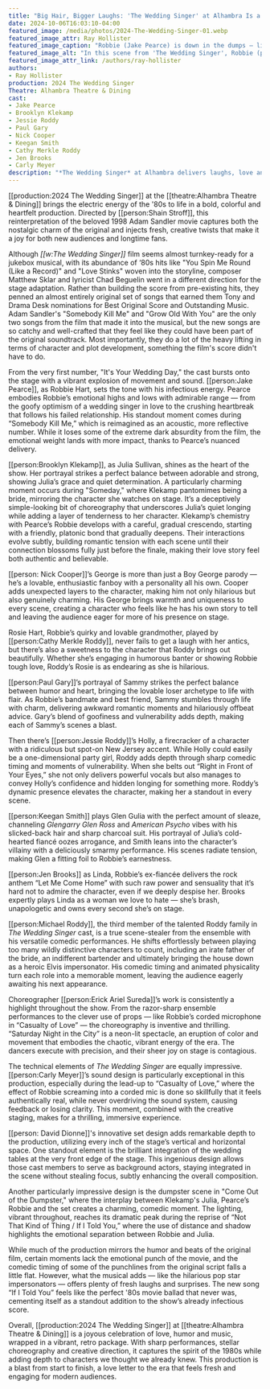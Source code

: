 ```yaml
---
title: "Big Hair, Bigger Laughs: 'The Wedding Singer' at Alhambra Is a Retro Delight"
date: 2024-10-06T16:03:10-04:00
featured_image: /media/photos/2024-The-Wedding-Singer-01.webp
featured_image_attr: Ray Hollister
featured_image_caption: "Robbie (Jake Pearce) is down in the dumps — literally — but Julia (Brooklyn Klekamp) is there to help him get out of the mess he got himself into."
featured_image_alt: "In this scene from 'The Wedding Singer', Robbie (played by Jake Pearce) leans dramatically out of a grimy green dumpster marked \"Private Dumpster\" with graffiti and a \"No Parking\" sign. His disheveled appearance adds to the comedic moment as Julia (played by Brooklyn Klekamp), dressed in a pink apron over a black dress, stands nearby, smiling with concern. The brightly lit stage contrasts with the gritty setting of the alley, creating a humorous juxtaposition of romance in unlikely places."
featured_image_attr_link: /authors/ray-hollister
authors: 
- Ray Hollister
production: 2024 The Wedding Singer
Theatre: Alhambra Theatre & Dining
cast: 
- Jake Pearce
- Brooklyn Klekamp
- Jessie Roddy
- Paul Gary
- Nick Cooper
- Keegan Smith
- Cathy Merkle Roddy
- Jen Brooks
- Carly Meyer
description: "*The Wedding Singer* at Alhambra delivers laughs, love and ‘80s nostalgia with stellar performances, inventive choreography and an infectious original score."
---
```

[[production:2024 The Wedding Singer]] at the [[theatre:Alhambra Theatre & Dining]] brings the electric energy of the '80s to life in a bold, colorful and heartfelt production. Directed by [[person:Shain Stroff]], this reinterpretation of the beloved 1998 Adam Sandler movie captures both the nostalgic charm of the original and injects fresh, creative twists that make it a joy for both new audiences and longtime fans.<!--more-->

Although *[[w:The Wedding Singer]]* film seems almost turnkey-ready for a jukebox musical, with its abundance of ‘80s hits like "You Spin Me Round (Like a Record)" and "Love Stinks" woven into the storyline, composer Matthew Sklar and lyricist Chad Beguelin went in a different direction for the stage adaptation. Rather than building the score from pre-existing hits, they penned an almost entirely original set of songs that earned them Tony and Drama Desk nominations for Best Original Score and Outstanding Music. Adam Sandler's "Somebody Kill Me" and "Grow Old With You" are the only two songs from the film that made it into the musical, but the new songs are so catchy and well-crafted that they feel like they could have been part of the original soundtrack. Most importantly, they do a lot of the heavy lifting in terms of character and plot development, something the film's score didn't have to do.

From the very first number, "It's Your Wedding Day," the cast bursts onto the stage with a vibrant explosion of movement and sound. [[person:Jake Pearce]], as Robbie Hart, sets the tone with his infectious energy. Pearce embodies Robbie’s emotional highs and lows with admirable range — from the goofy optimism of a wedding singer in love to the crushing heartbreak that follows his failed relationship. His standout moment comes during “Somebody Kill Me,” which is reimagined as an acoustic, more reflective number. While it loses some of the extreme dark absurdity from the film, the emotional weight lands with more impact, thanks to Pearce’s nuanced delivery.

[[person:Brooklyn Klekamp]], as Julia Sullivan, shines as the heart of the show. Her portrayal strikes a perfect balance between adorable and strong, showing Julia’s grace and quiet determination. A particularly charming moment occurs during "Someday," where Klekamp pantomimes being a bride, mirroring the character she watches on stage. It’s a deceptively simple-looking bit of choreography that underscores Julia’s quiet longing while adding a layer of tenderness to her character. Klekamp’s chemistry with Pearce’s Robbie develops with a careful, gradual crescendo, starting with a friendly, platonic bond that gradually deepens. Their interactions evolve subtly, building romantic tension with each scene until their connection blossoms fully just before the finale, making their love story feel both authentic and believable.

[[person: Nick Cooper]]’s George is more than just a Boy George parody — he’s a lovable, enthusiastic fanboy with a personality all his own. Cooper adds unexpected layers to the character, making him not only hilarious but also genuinely charming. His George brings warmth and uniqueness to every scene, creating a character who feels like he has his own story to tell and leaving the audience eager for more of his presence on stage.

Rosie Hart, Robbie’s quirky and lovable grandmother, played by [[person:Cathy Merkle Roddy]], never fails to get a laugh with her antics, but there’s also a sweetness to the character that Roddy brings out beautifully. Whether she’s engaging in humorous banter or showing Robbie tough love, Roddy’s Rosie is as endearing as she is hilarious.

[[person:Paul Gary]]’s portrayal of Sammy strikes the perfect balance between humor and heart, bringing the lovable loser archetype to life with flair. As Robbie’s bandmate and best friend, Sammy stumbles through life with charm, delivering awkward romantic moments and hilariously offbeat advice. Gary’s blend of goofiness and vulnerability adds depth, making each of Sammy’s scenes a blast. 

Then there’s [[person:Jessie Roddy]]’s Holly, a firecracker of a character with a ridiculous but spot-on New Jersey accent. While Holly could easily be a one-dimensional party girl, Roddy adds depth through sharp comedic timing and moments of vulnerability. When she belts out “Right in Front of Your Eyes,” she not only delivers powerful vocals but also manages to convey Holly’s confidence and hidden longing for something more. Roddy’s dynamic presence elevates the character, making her a standout in every scene.

[[person:Keegan Smith]] plays Glen Gulia with the perfect amount of sleaze, channeling *Glengarry Glen Ross* and *American Psycho* vibes with his slicked-back hair and sharp charcoal suit. His portrayal of Julia’s cold-hearted fiancé oozes arrogance, and Smith leans into the character’s villainy with a deliciously smarmy performance. His scenes radiate tension, making Glen a fitting foil to Robbie’s earnestness.

[[person:Jen Brooks]] as Linda, Robbie’s ex-fiancée delivers the rock anthem “Let Me Come Home” with such raw power and sensuality that it’s hard not to admire the character, even if we deeply despise her. Brooks expertly plays Linda as a woman we love to hate — she’s brash, unapologetic and owns every second she’s on stage.

[[person:Michael Roddy]], the third member of the talented Roddy family in *The Wedding Singer* cast, is a true scene-stealer from the ensemble with his versatile comedic performances. He shifts effortlessly between playing too many wildly distinctive characters to count, including an irate father of the bride, an indifferent bartender and ultimately bringing the house down as a heroic Elvis impersonator. His comedic timing and animated physicality turn each role into a memorable moment, leaving the audience eagerly awaiting his next appearance.

Choreographer [[person:Erick Ariel Sureda]]’s work is consistently a highlight throughout the show. From the razor-sharp ensemble performances to the clever use of props — like Robbie’s corded microphone in “Casualty of Love” — the choreography is inventive and thrilling. “Saturday Night in the City” is a neon-lit spectacle, an eruption of color and movement that embodies the chaotic, vibrant energy of the era. The dancers execute with precision, and their sheer joy on stage is contagious.

The technical elements of *The Wedding Singer* are equally impressive. [[person:Carly Meyer]]’s sound design is particularly exceptional in this production, especially during the lead-up to “Casualty of Love,” where the effect of Robbie screaming into a corded mic is done so skillfully that it feels authentically real, while never overdriving the sound system, causing feedback or losing clarity. This moment, combined with the creative staging, makes for a thrilling, immersive experience.

[[person: David Dionne]]'s innovative set design adds remarkable depth to the production, utilizing every inch of the stage’s vertical and horizontal space. One standout element is the brilliant integration of the wedding tables at the very front edge of the stage. This ingenious design allows those cast members to serve as background actors, staying integrated in the scene without stealing focus, subtly enhancing the overall composition.

Another particularly impressive design is the dumpster scene in "Come Out of the Dumpster," where the interplay between Klekamp's Julia, Pearce’s Robbie and the set creates a charming, comedic moment. The lighting, vibrant throughout, reaches its dramatic peak during the reprise of “Not That Kind of Thing / If I Told You,” where the use of distance and shadow highlights the emotional separation between Robbie and Julia.

While much of the production mirrors the humor and beats of the original film, certain moments lack the emotional punch of the movie, and the comedic timing of some of the punchlines from the original script falls a little flat. However, what the musical adds — like the hilarious pop star impersonators — offers plenty of fresh laughs and surprises. The new song “If I Told You” feels like the perfect '80s movie ballad that never was, cementing itself as a standout addition to the show’s already infectious score.

Overall, [[production:2024 The Wedding Singer]] at [[theatre:Alhambra Theatre & Dining]] is a joyous celebration of love, humor and music, wrapped in a vibrant, retro package. With sharp performances, stellar choreography and creative direction, it captures the spirit of the 1980s while adding depth to characters we thought we already knew. This production is a blast from start to finish, a love letter to the era that feels fresh and engaging for modern audiences.